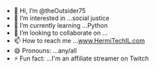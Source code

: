 - 👋 Hi, I’m @theOutsider75
- 👀 I’m interested in ...social justice
- 🌱 I’m currently learning ...Python
- 💞️ I’m looking to collaborate on ...
- 📫 How to reach me ...www.HermiTechIL.com
- 😄 Pronouns: ...any/all
- ⚡ Fun fact: ...I'm an affiliate streamer on Twitch

<!---
theOutsider75/theOutsider75 is a ✨ special ✨ repository because its `README.md` (this file) appears on your GitHub profile.
You can click the Preview link to take a look at your changes.
--->
